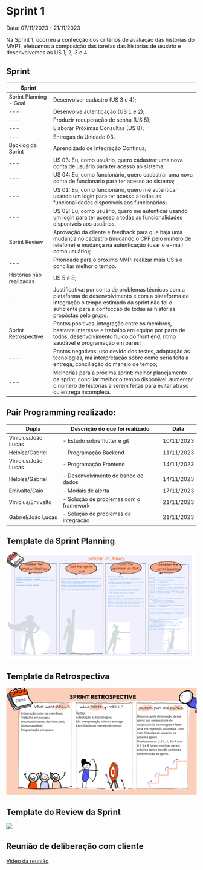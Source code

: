 # Sprint 1

Data:  07/11/2023  -  21/11/2023

Na Sprint 1, ocorreu a confecção dos critérios de avaliação das histórias do MVP1, efetuamos a composição das tarefas das histórias de usuário e desenvolvemos as US 1, 2, 3 e 4.

## Sprint

| Sprint |  |
| --- | --- |
| Sprint Planning - Goal | Desenvolver cadastro (US 3 e 4); |
| --- | Desenvolve autenticação (US 1 e 2); |
| --- | Produzir recuperação de senha (US 5);|
| --- | Elaborar Próximas Consultas (US 8); |
| --- | Entregas da Unidade 03. |
| Backlog da Sprint | Aprendizado de Integração Contínua; |
| --- | US 03: Eu, como usuário, quero cadastrar uma nova conta de usuário para ter acesso ao sistema; |
| --- | US 04: Eu, como funcionário, quero cadastrar uma nova conta de funcionário para ter acesso ao sistema; |
| --- | US 01: Eu, como funcionário, quero me autenticar usando um login para ter acesso a todas as funcionalidades disponíveis aos funcionários; |
| --- | US 02: Eu, como usuário, quero me autenticar usando um login para ter acesso a todas as funcionalidades disponíveis aos usuários. |
| Sprint Review | Aprovação da cliente e feedback para que haja uma mudança no cadastro (mudando o CPF pelo número de telefone) e mudança na autenticação (usar o e-mail como usuário); |
| --- | Prioridade para o próximo MVP: realizar mais US’s e conciliar melhor o tempo. |
| Histórias não realizadas | US 5 e 8;
| --- | Justificativa: por conta de problemas técnicos com a plataforma de desenvolvimento e com a plataforma de integração o tempo estimado da sprint não foi o suficiente para a confecção de todas as histórias propóstas pelo grupo. |
| Sprint Retrospective | Pontos positivos: integração entre os membros, bastante interesse e trabalho em equipe por parte de todos, desenvolvimento fluido do front end, ritmo saudável e programação em pares; |
| --- |Pontos negativos: uso devido dos testes, adaptação às tecnologias, má interpretação sobre como seria feita a entrega, conciliação do manejo de tempo; |
| --- |Melhorias para a próxima sprint: melhor planejamento da sprint, conciliar melhor o tempo disponível, aumentar o número de histórias a serem feitas para evitar atraso ou entrega incompleta. |

## Pair Programming realizado:

| Dupla | Descrição do que foi realizado | Data |
| --- | --- | --- |
| Vinícius/João Lucas | - Estudo sobre flutter e git | 10/11/2023 |
| Heloísa/Gabriel | - Programação Backend | 11/11/2023 |
| Vinícius/João Lucas | - Programação Frontend | 14/11/2023 |
| Heloísa/Gabriel | - Desenvolvimento do banco de dados | 14/11/2023 |
| Emivalto/Caio | - Modais de alerta | 17/11/2023 |
| Vinícius/Emivalto | - Solução de problemas com o framework | 21/11/2023 |
| Gabriel/João Lucas | - Solução de problemas de integração | 21/11/2023 |

## Template da Sprint Planning

![](imagens/Template-Sprint-Planning.jpeg)

## Template da Retrospectiva

![](imagens/Template-Sprint-Retrospective.jpeg)

## Template do Review da Sprint

![](imagens/Template-Sprint-Review.jpeg)

## Reunião de deliberação com cliente
[Vídeo da reunião](https://drive.google.com/file/d/19xnRxK5q0yaLe7Fc2eH_EVp4PDiDAoT3/view?usp=sharing)